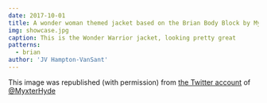 ```yaml
---
date: 2017-10-01
title: A wonder woman themed jacket based on the Brian Body Block by Myxter Hyde
img: showcase.jpg
caption: This is the Wonder Warrior jacket, looking pretty great
patterns:
  - brian
author: 'JV Hampton-VanSant'
---
```


This image was republished (with permission) from [the Twitter account](https://twitter.com/MyxterHyde/status/914274197345570816) of [@MyxterHyde](https://twitter.com/MyxterHyde)
